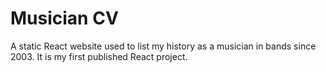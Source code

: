 # Musician CV

A static React website used to list my history as a musician in bands since 2003. It is my first published React project.